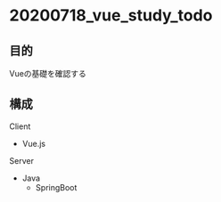 # 20200718_vue_study_todo

## 目的

Vueの基礎を確認する

## 構成

Client
- Vue.js
  
Server
- Java
  - SpringBoot
